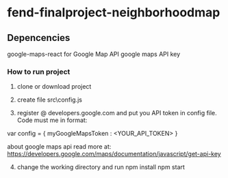 # fend-finalproject-neighborhoodmap

## Depencencies
google-maps-react for Google Map API
google maps API key

### How to run project
1. clone or download project

2. create file src\config.js

3. register @ developers.google.com and put you API token in config file. Code must me in format:

var config = {
  myGoogleMapsToken : <YOUR_API_TOKEN>
}

about google maps api read more at: https://developers.google.com/maps/documentation/javascript/get-api-key

4. change the working directory and run
npm install
npm start